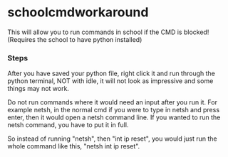 # schoolcmdworkaround
This will allow you to run commands in school if the CMD is blocked! (Requires the school to have python installed)

<h3>Steps</h3>

After you have saved your python file, right click it and run through the python terminal, NOT with idle, it will not look as impressive and some things may not work.

Do not run commands where it would need an input after you run it. For example netsh, in the normal cmd if you were to type in netsh and press enter, then it would open a netsh command line. If you wanted to run the netsh command, you have to put it in full.

So instead of running "netsh", then "int ip reset", you would just run the whole command like this, "netsh int ip reset".
